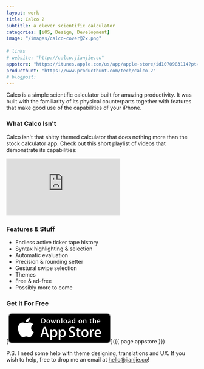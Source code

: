 ```yaml
---
layout: work
title: Calco 2
subtitle: a clever scientific calculator
categories: [iOS, Design, Development]
image: "/images/calco-cover@2x.png"

# links
# website: "http://calco.jianjie.co"
appstore: "https://itunes.apple.com/us/app/apple-store/id1070983114?pt=1964080&ct=jianjie.co&mt=8"
producthunt: "https://www.producthunt.com/tech/calco-2"
# blogpost:
---
```

Calco is a simple scientific calculator built for amazing productivity. It was
built with the familiarity of its physical counterparts together with features
that make good use of the capabilities of your iPhone.

### What Calco Isn't

Calco isn't that shitty themed calculator that does nothing more than the
stock calculator app. Check out this short playlist of videos that demonstrate
its capabilities:

<div class="video-wrapper">
<!--  <iframe src="https://www.youtube.com/embed/KLi4XrBn_Tw" frameborder="0" allowfullscreen></iframe>-->
  <iframe src="https://www.youtube.com/embed/videoseries?list=PLZVkWsq59iYJcQ_IdTGHUz6eiixrSsIpc" frameborder="0" allowfullscreen></iframe>
</div>


### Features & Stuff

* Endless active ticker tape history
* Syntax highlighting & selection
* Automatic evaluation
* Precision & rounding setter
* Gestural swipe selection
* Themes
* Free & ad-free
* Possibly more to come

### Get It For Free

[![Download on the App Store](/images/badge_appstore.svg)]({{ page.appstore }})


P.S. I need some help with theme designing, translations and UX. If you wish to
help, free to drop me an email at [hello@jianjie.co](mailto:hello@jianjie.co)!

